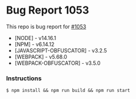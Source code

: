 # Bug Report  1053

This repo is bug report for [#1053](https://github.com/javascript-obfuscator/javascript-obfuscator/issues/1053)

- [NODE] - v14.16.1
- [NPM] - v6.14.12
- [JAVASCRIPT-OBFUSCATOR] - v3.2.5
- [WEBPACK] - v5.68.0
- [WEBPACK-OBFUSCATOR] - v3.5.0

### Instructions 

```
$ npm install && npm run build && npm run start
```
